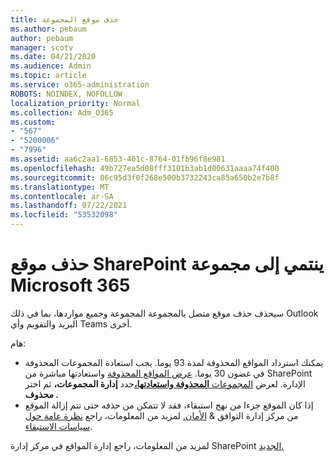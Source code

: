 ```yaml
---
title: حذف موقع المجموعة
ms.author: pebaum
author: pebaum
manager: scotv
ms.date: 04/21/2020
ms.audience: Admin
ms.topic: article
ms.service: o365-administration
ROBOTS: NOINDEX, NOFOLLOW
localization_priority: Normal
ms.collection: Adm_O365
ms.custom:
- "567"
- "5200006"
- "7996"
ms.assetid: aa6c2aa1-6853-461c-8764-01fb96f8e981
ms.openlocfilehash: 49b727ea5d08fff3101b3ab1d00631aaaa74f400
ms.sourcegitcommit: 86c95d3f0f268e500b3732243ca85a650b2e7b8f
ms.translationtype: MT
ms.contentlocale: ar-SA
ms.lasthandoff: 07/22/2021
ms.locfileid: "53532098"
---
```

# <a name="delete-a-sharepoint-site-that-belongs-to-a-microsoft-365-group"></a>حذف موقع SharePoint ينتمي إلى مجموعة Microsoft 365

سيحذف حذف موقع متصل بالمجموعة المجموعة وجميع مواردها، بما في ذلك Outlook البريد والتقويم وأي Teams أخرى.
  
هام:

- يمكنك استرداد المواقع المحذوفة لمدة 93 يوما. يجب استعادة المجموعات المحذوفة في غضون 30 يوما. [عرض المواقع المحذوفة](https://admin.microsoft.com/sharepoint?page=recyclebin&modern=true) واستعادتها مباشرة من SharePoint الإدارة. لعرض [المجموعات **المحذوفة واستعادتها،**](https://admin.microsoft.com/Adminportal/Home?source=applauncher#/deletedgroups)حدد **إدارة المجموعات،** ثم اختر **محذوف .**
- إذا كان الموقع جزءا من نهج استبقاء، فقد لا تتمكن من حذفه حتى تتم إزالة الموقع من مركز إدارة التوافق & [الأمان.](https://protection.office.com/?rfr=AdminCenter#/retention) لمزيد من المعلومات، راجع [نظرة عامة حول سياسات الاستبقاء](/microsoft-365/compliance/retention-policies).
  
لمزيد من المعلومات، راجع إدارة المواقع في مركز إدارة SharePoint [الجديد.](/sharepoint/manage-sites-in-new-admin-center)
